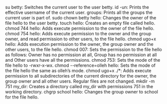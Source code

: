 su betty: Switches the current user to the user betty.
id -un: Prints the effective username of the current user.
groups: Prints all the groups the current user is part of.
sudo chown betty hello: Changes the owner of the file hello to the user betty.
touch hello: Creates an empty file called hello.
chmod 744 hello: Adds execute permission to the owner of the file hello.
chmod 754 hello: Adds execute permission to the owner and the group owner, and read permission to other users, to the file hello.
chmod ugo+x hello: Adds execution permission to the owner, the group owner and the other users, to the file hello.
chmod 007: Sets the permission to the file hello as follows: Owner has no permission at all, Group has no permission at all and Other users have all the permissions.
chmod 753: Sets the mode of the file hello to -rwxr-x-wx.
chmod --reference=olleh hello: Sets the mode of the file hello the same as olleh’s mode.
chmod ugo+x ./*: Adds execute permission to all subdirectories of the current directory for the owner, the group owner and all other users. Regular files are not changed.
mkdir -m 751 my_dir: Creates a directory called my_dir with permissions 751 in the working directory.
chgrp school hello: Changes the group owner to school for the file hello.
